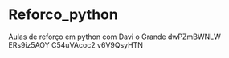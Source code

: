 # Reforco_python
Aulas de reforço em python com Davi o Grande dwPZmBWNLW ERs9iz5AOY
 C54uVAcoc2 v6V9QsyHTN
